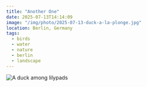 ```yaml
---
title: "Another One"
date: 2025-07-13T14:14:09
image: "/img/photo/2025-07-13-duck-a-la-plonge.jpg"
location: Berlin, Germany
tags:
  - birds
  - water
  - nature
  - berlin
  - landscape
---
```


![A duck among lilypads](/img/photo/2025-07-13-duck-a-la-plonge.jpg)
